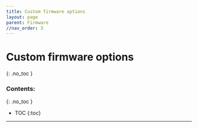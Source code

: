 ```yaml
---
title: Custom firmware options
layout: page
parent: Firmware
//nav_order: 3
---
```

# Custom firmware options
{: .no_toc }
### Contents:
{: .no_toc }
- TOC
{:toc}
----



